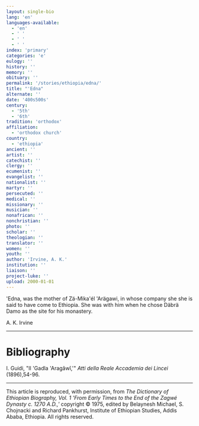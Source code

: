 ```yaml
---
layout: single-bio
lang: 'en'
languages-available:
  - 'en'
  - ' '
  - ' '
  - ' '
index: 'primary'
categories: 'e'
eulogy: ''
history: ''
memory: ''
obituary: ''
permalink: '/stories/ethiopia/edna/'
title: "'Edna"
alternate: ''
date: '400s500s'
century:
  - '5th'
  - '6th'
tradition: 'orthodox'
affiliation:
  - 'orthodox church'
country:
  - 'ethiopia'
ancient: ''
artist: ''
catechist: ''
clergy: ''
ecumenist: ''
evangelist: ''
nationalist: ''
martyr: ''
persecuted: ''
medical: ''
missionary: ''
musician: ''
nonafrican: ''
nonchristian: ''
photo: ''
scholar: ''
theologian: ''
translator: ''
women: ''
youth: ''
author: 'Irvine, A. K.'
institution: ''
liaison: ''
project-luke: ''
upload: 2000-01-01
---
```



'Edna, was the mother of Zä-Mika'él 'Arägawi, in whose company she she is said to have come to Ethiopia. She was with him when he chose Däbrä Damo as the site for his monastery.

A. K. Irvine

---

# Bibliography

I. Guidi, "Il 'Gadla 'Aragâwî,'" *Atti della Reale Accademia dei Lincei* (1896),54-96.

---

This article is reproduced, with permission, from *The Dictionary of Ethiopian Biography, Vol. 1 'From Early Times to the End of the Zagwé Dynasty c. 1270 A.D.,'* copyright &copy; 1975, edited by Belaynesh Michael, S. Chojnacki and Richard Pankhurst, Institute of Ethiopian Studies, Addis Ababa, Ethiopia.  All rights reserved.
